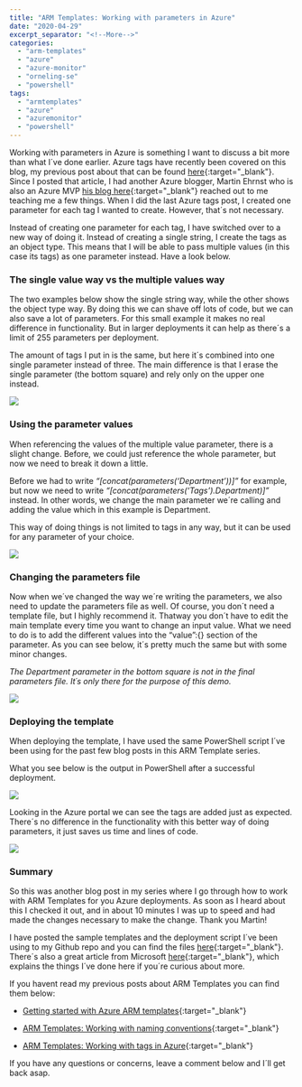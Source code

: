 ```yaml
---
title: "ARM Templates: Working with parameters in Azure"
date: "2020-04-29"
excerpt_separator: "<!--More-->"
categories: 
  - "arm-templates"
  - "azure"
  - "azure-monitor"
  - "orneling-se"
  - "powershell"
tags: 
  - "armtemplates"
  - "azure"
  - "azuremonitor"
  - "powershell"
---
```


Working with parameters in Azure is something I want to discuss a bit more than what I´ve done earlier. Azure tags have recently been covered on this blog, my previous post about that can be found [here](https://blog.orneling.se/2020/04/arm-templates-working-with-tags-in-azure/){:target="_blank"}. Since I posted that article, I had another Azure blogger, Martin Ehrnst who is also an Azure MVP [his blog here](https://adatum.no/){:target="_blank"} reached out to me teaching me a few things. When I did the last Azure tags post, I created one parameter for each tag I wanted to create. However, that´s not necessary.

Instead of creating one parameter for each tag, I have switched over to a new way of doing it. Instead of creating a single string, I create the tags as an object type. This means that I will be able to pass multiple values (in this case its tags) as one parameter instead. Have a look below.
<!--More-->
### **The single value way vs the multiple values way**

The two examples below show the single string way, while the other shows the object type way. By doing this we can shave off lots of code, but we can also save a lot of parameters. For this small example it makes no real difference in functionality. But in larger deployments it can help as there´s a limit of 255 parameters per deployment.

The amount of tags I put in is the same, but here it´s combined into one single parameter instead of three. The main difference is that I erase the single parameter (the bottom square) and rely only on the upper one instead.

![](https://danielorneling.github.io/assets/images/posts/2020/04/parameters-1.png)

### **Using the parameter values**

When referencing the values of the multiple value parameter, there is a slight change. Before, we could just reference the whole parameter, but now we need to break it down a little.

Before we had to write _“\[concat(parameters(‘Department’))\]”_ for example, but now we need to write _“\[concat(parameters(‘Tags’).Department)\]”_ instead. In other words, we change the main parameter we´re calling and adding the value which in this example is Department.

This way of doing things is not limited to tags in any way, but it can be used for any parameter of your choice.

![](https://danielorneling.github.io/assets/images/posts/2020/04/parameters-2.png)

### **Changing the parameters file**

Now when we´ve changed the way we´re writing the parameters, we also need to update the parameters file as well. Of course, you don´t need a template file, but I highly recommend it. Thatway you don´t have to edit the main template every time you want to change an input value. What we need to do is to add the different values into the “value”:{} section of the parameter. As you can see below, it´s pretty much the same but with some minor changes.

_The Department parameter in the bottom square is not in the final parameters file. It´s only there for the purpose of this demo._

![](https://danielorneling.github.io/assets/images/posts/2020/04/parameters-3.png)

### **Deploying the template**

When deploying the template, I have used the same PowerShell script I´ve been using for the past few blog posts in this ARM Template series.

What you see below is the output in PowerShell after a successful deployment.

![](https://danielorneling.github.io/assets/images/posts/2020/04/parameters-4.png)

Looking in the Azure portal we can see the tags are added just as expected. There´s no difference in the functionality with this better way of doing parameters, it just saves us time and lines of code.

![](https://danielorneling.github.io/assets/images/posts/2020/04/parameters-5.png)

### **Summary**

So this was another blog post in my series where I go through how to work with ARM Templates for you Azure deployments. As soon as I heard about this I checked it out, and in about 10 minutes I was up to speed and had made the changes necessary to make the change. Thank you Martin!

I have posted the sample templates and the deployment script I´ve been using to my Github repo and you can find the files [here](https://github.com/DanielOrneling/BlogSamples/tree/master/ConcatenateSampleTags){:target="_blank"}. There´s also a great article from Microsoft [here](https://docs.microsoft.com/en-us/azure/architecture/building-blocks/extending-templates/objects-as-parameters){:target="_blank"}, which explains the things I´ve done here if you´re curious about more.

If you havent read my previous posts about ARM Templates you can find them below:

- [Getting started with Azure ARM templates](https://blog.orneling.se/2020/03/getting-started-with-azure-arm-templates/){:target="_blank"}

- [ARM Templates: Working with naming conventions](https://blog.orneling.se/2020/03/arm-templates-working-with-naming-conventions/){:target="_blank"}

- [ARM Templates: Working with tags in Azure](https://blog.orneling.se/2020/04/arm-templates-working-with-tags-in-azure/){:target="_blank"}

If you have any questions or concerns, leave a comment below and I´ll get back asap.
